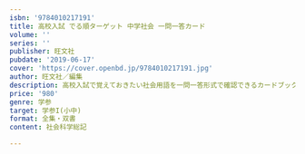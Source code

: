 ```yaml
---
isbn: '9784010217191'
title: 高校入試 でる順ターゲット 中学社会 一問一答カード
volume: ''
series: ''
publisher: 旺文社
pubdate: '2019-06-17'
cover: 'https://cover.openbd.jp/9784010217191.jpg'
author: 旺文社／編集
description: 高校入試で覚えておきたい社会用語を一問一答形式で確認できるカードブックです。
price: '980'
genre: 学参
target: 学参I(小中)
format: 全集・双書
content: 社会科学総記

---
```

